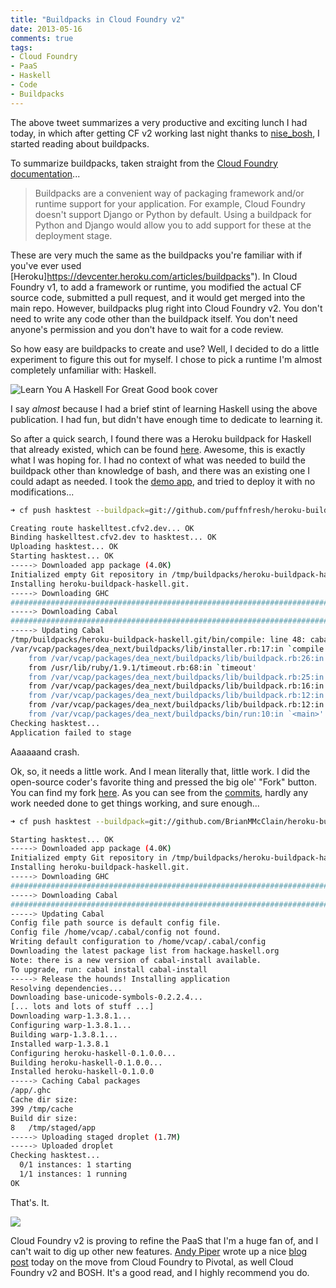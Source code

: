 ```yaml
---
title: "Buildpacks in Cloud Foundry v2"
date: 2013-05-16
comments: true
tags: 
- Cloud Foundry
- PaaS
- Haskell
- Code
- Buildpacks
---
```


The above tweet summarizes a very productive and exciting lunch I had today, in which after getting CF v2 working last night thanks to [nise_bosh](https://github.com/nttlabs/nise_bosh), I started reading about buildpacks.

To summarize buildpacks, taken straight from the [Cloud Foundry documentation](http://docs.cloudfoundry.com/docs/using/deploying-apps/custom/)...


> Buildpacks are a convenient way of packaging framework and/or runtime support for your application. For example, Cloud Foundry doesn't support Django or Python by default. Using a buildpack for Python and Django would allow you to add support for these at the deployment stage.

These are very much the same as the buildpacks you're familiar with if you've ever used [Heroku]https://devcenter.heroku.com/articles/buildpacks"). In Cloud Foundry v1, to add a framework or runtime, you modified the actual CF source code, submitted a pull request, and it would get merged into the main repo. However, buildpacks plug right into Cloud Foundry v2. You don't need to write any code other than the buildpack itself. You don't need anyone's permission and you don't have to wait for a code review.

So how easy are buildpacks to create and use? Well, I decided to do a little experiment to figure this out for myself. I chose to pick a runtime I'm almost completely unfamiliar with: Haskell.

![Learn You A Haskell For Great Good book cover](/images/haskell/lyah.png)


I say _almost_ because I had a brief stint of learning Haskell using the above publication. I had fun, but didn't have enough time to dedicate to learning it.

So after a quick search, I found there was a Heroku buildpack for Haskell that already existed, which can be found [here](https://github.com/puffnfresh/heroku-buildpack-haskell). Awesome, this is exactly what I was hoping for. I had no context of what was needed to build the buildpack other than knowledge of bash, and there was an existing one I could adapt as needed. I took the [demo app](https://github.com/puffnfresh/haskell-buildpack-demo), and tried to deploy it with no modifications...

```bash
➜ cf push hasktest --buildpack=git://github.com/puffnfresh/heroku-buildpack-haskell.git

Creating route haskelltest.cfv2.dev... OK
Binding haskelltest.cfv2.dev to hasktest... OK
Uploading hasktest... OK
Starting hasktest... OK
-----> Downloaded app package (4.0K)
Initialized empty Git repository in /tmp/buildpacks/heroku-buildpack-haskell.git/.git/
Installing heroku-buildpack-haskell.git.
-----> Downloading GHC
######################################################################## 100.0%
-----> Downloading Cabal
######################################################################## 100.0%
-----> Updating Cabal
/tmp/buildpacks/heroku-buildpack-haskell.git/bin/compile: line 48: cabal: command not found
/var/vcap/packages/dea_next/buildpacks/lib/installer.rb:17:in `compile': Buildpack compilation step failed: (RuntimeError)
	from /var/vcap/packages/dea_next/buildpacks/lib/buildpack.rb:26:in `block in compile_with_timeout'
	from /usr/lib/ruby/1.9.1/timeout.rb:68:in `timeout'
	from /var/vcap/packages/dea_next/buildpacks/lib/buildpack.rb:25:in `compile_with_timeout'
	from /var/vcap/packages/dea_next/buildpacks/lib/buildpack.rb:16:in `block in stage_application'
	from /var/vcap/packages/dea_next/buildpacks/lib/buildpack.rb:12:in `chdir'
	from /var/vcap/packages/dea_next/buildpacks/lib/buildpack.rb:12:in `stage_application'
	from /var/vcap/packages/dea_next/buildpacks/bin/run:10:in `<main>'
Checking hasktest...
Application failed to stage
```

Aaaaaand crash.

Ok, so, it needs a little work. And I mean literally that, little work. I did the open-source coder's favorite thing and pressed the big ole' "Fork" button. You can find my fork [here](https://github.com/BrianMMcClain/heroku-buildpack-haskell). As you can see from the [commits](https://github.com/BrianMMcClain/heroku-buildpack-haskell/compare/22382e2ec9ccdf63cb802df96385d0743dcffbe0...a3cc2ca860a5586510fb509e32d61be30452e40c"), hardly any work needed done to get things working, and sure enough...


```bash
➜ cf push hasktest --buildpack=git://github.com/BrianMMcClain/heroku-buildpack-haskell.git

Starting hasktest... OK
-----> Downloaded app package (4.0K)
Initialized empty Git repository in /tmp/buildpacks/heroku-buildpack-haskell.git/.git/
Installing heroku-buildpack-haskell.git.
-----> Downloading GHC
######################################################################## 100.0%
-----> Downloading Cabal
######################################################################## 100.0%
-----> Updating Cabal
Config file path source is default config file.
Config file /home/vcap/.cabal/config not found.
Writing default configuration to /home/vcap/.cabal/config
Downloading the latest package list from hackage.haskell.org
Note: there is a new version of cabal-install available.
To upgrade, run: cabal install cabal-install
-----> Release the hounds! Installing application
Resolving dependencies...
Downloading base-unicode-symbols-0.2.2.4...
[... lots and lots of stuff ...]
Downloading warp-1.3.8.1...
Configuring warp-1.3.8.1...
Building warp-1.3.8.1...
Installed warp-1.3.8.1
Configuring heroku-haskell-0.1.0.0...
Building heroku-haskell-0.1.0.0...
Installed heroku-haskell-0.1.0.0
-----> Caching Cabal packages
/app/.ghc
Cache dir size:
399	/tmp/cache
Build dir size:
8	/tmp/staged/app
-----> Uploading staged droplet (1.7M)
-----> Uploaded droplet
Checking hasktest...
  0/1 instances: 1 starting
  1/1 instances: 1 running
OK
```

That's. It. 

![](/images/cloudfoundry/hasktest.png)

Cloud Foundry v2 is proving to refine the PaaS that I'm a huge fan of, and I can't wait to dig up other new features. [Andy Piper](https://twitter.com/andypiper) wrote up a nice [blog post](http://andypiper.co.uk/2013/05/16/cloud-foundry-has-gone-pivotal-so-whats-new/) today on the move from Cloud Foundry to Pivotal, as well Cloud Foundry v2 and BOSH. It's a good read, and I highly recommend you do.
